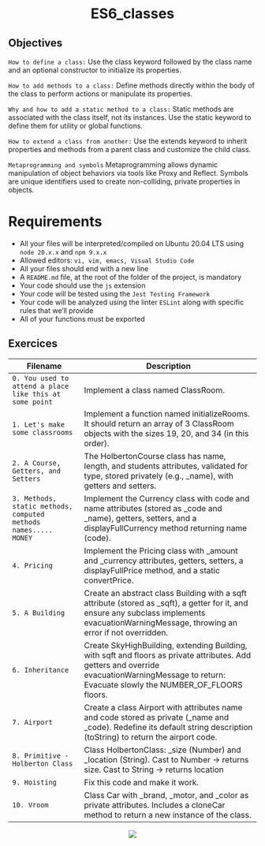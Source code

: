 <div align= "center">
  <h1>ES6_classes</h1>
</div>

##  Objectives

`How to define a class:` Use the class keyword followed by the class name and an optional constructor to initialize its properties.

`How to add methods to a class:` Define methods directly within the body of the class to perform actions or manipulate its properties.

`Why and how to add a static method to a class:` Static methods are associated with the class itself, not its instances. Use the static keyword to define them for utility or global functions.

`How to extend a class from another:` Use the extends keyword to inherit properties and methods from a parent class and customize the child class.

`Metaprogramming and symbols` Metaprogramming allows dynamic manipulation of object behaviors via tools like Proxy and Reflect. Symbols are unique identifiers used to create non-colliding, private properties in objects.

# Requirements
- All your files will be interpreted/compiled on Ubuntu 20.04 LTS using `node 20.x.x` and `npm 9.x.x`
- Allowed editors: `vi, vim, emacs, Visual Studio Code`
- All your files should end with a new line
- A `README.md` file, at the root of the folder of the project, is mandatory
- Your code should use the `js` extension
- Your code will be tested using the `Jest Testing Framework`
- Your code will be analyzed using the linter `ESLint` along with specific rules that we’ll provide
- All of your functions must be exported

## Exercices

| Filename | Description |
| -------- | ----------- |
| `0. You used to attend a place like this at some point`|Implement a class named ClassRoom.|
| `1. Let's make some classrooms`|Implement a function named initializeRooms. It should return an array of 3 ClassRoom objects with the sizes 19, 20, and 34 (in this order).|
| `2. A Course, Getters, and Setters`|The HolbertonCourse class has name, length, and students attributes, validated for type, stored privately (e.g., _name), with getters and setters.|
| `3. Methods, static methods, computed methods names..... MONEY`|Implement the Currency class with code and name attributes (stored as _code and _name), getters, setters, and a displayFullCurrency method returning name (code).|
| `4. Pricing`|Implement the Pricing class with _amount and _currency attributes, getters, setters, a displayFullPrice method, and a static convertPrice.|
| `5. A Building`|Create an abstract class Building with a sqft attribute (stored as _sqft), a getter for it, and ensure any subclass implements evacuationWarningMessage, throwing an error if not overridden.|
| `6. Inheritance`|Create SkyHighBuilding, extending Building, with sqft and floors as private attributes. Add getters and override evacuationWarningMessage to return: Evacuate slowly the NUMBER_OF_FLOORS floors.|
| `7. Airport`|Create a class Airport with attributes name and code stored as private (_name and _code). Redefine its default string description (toString) to return the airport code.|
| `8. Primitive - Holberton Class` |Class HolbertonClass: _size (Number) and _location (String). Cast to Number → returns size. Cast to String → returns location|
| `9. Hoisting`|Fix this code and make it work.|
| `10. Vroom`| Class Car with _brand, _motor, and _color as private attributes. Includes a cloneCar method to return a new instance of the class.|


<p align="center">
  <img src="https://i.imgur.com/J1oVLId.jpeg" name="logo Holberton"/>
</p>